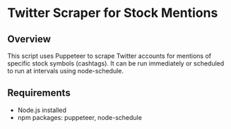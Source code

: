 # Twitter Scraper for Stock Mentions

## Overview
This script uses Puppeteer to scrape Twitter accounts for mentions of specific stock symbols (cashtags). It can be run immediately or scheduled to run at intervals using node-schedule.

## Requirements
- Node.js installed
- npm packages: puppeteer, node-schedule
